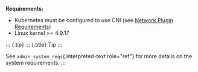 **Requirements:**

-   Kubernetes must be configured to use CNI (see [Network Plugin
    Requirements](https://kubernetes.io/docs/concepts/extend-kubernetes/compute-storage-net/network-plugins/#network-plugin-requirements))
-   Linux kernel \>= 4.9.17

::: {.tip}
::: {.title}
Tip
:::

See `admin_system_reqs`{.interpreted-text role="ref"} for more details
on the system requirements.
:::
